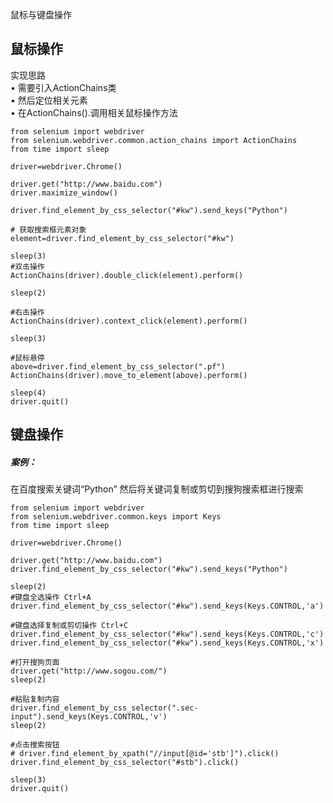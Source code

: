 鼠标与键盘操作
## 鼠标操作
实现思路<br>
•	需要引入ActionChains类<br>
•	然后定位相关元素<br>
•	在ActionChains().调用相关鼠标操作方法<br>


    from selenium import webdriver
    from selenium.webdriver.common.action_chains import ActionChains
    from time import sleep
    
    driver=webdriver.Chrome()
    
    driver.get("http://www.baidu.com")
    driver.maximize_window()
    
    driver.find_element_by_css_selector("#kw").send_keys("Python")
    
    # 获取搜索框元素对象
    element=driver.find_element_by_css_selector("#kw")
    
    sleep(3)
    #双击操作
    ActionChains(driver).double_click(element).perform()
    
    sleep(2)
    
    #右击操作
    ActionChains(driver).context_click(element).perform()
    
    sleep(3)
    
    #鼠标悬停
    above=driver.find_element_by_css_selector(".pf")
    ActionChains(driver).move_to_element(above).perform()
    
    sleep(4)
    driver.quit()




## 键盘操作
##### 案例： 
在百度搜索关键词“Python” 然后将关键词复制或剪切到搜狗搜索框进行搜索<br>


    from selenium import webdriver
    from selenium.webdriver.common.keys import Keys
    from time import sleep
    
    driver=webdriver.Chrome()
    
    driver.get("http://www.baidu.com")
    driver.find_element_by_css_selector("#kw").send_keys("Python")
    
    sleep(2)
    #键盘全选操作 Ctrl+A
    driver.find_element_by_css_selector("#kw").send_keys(Keys.CONTROL,'a')
    
    #键盘选择复制或剪切操作 Ctrl+C
    driver.find_element_by_css_selector("#kw").send_keys(Keys.CONTROL,'c')
    driver.find_element_by_css_selector("#kw").send_keys(Keys.CONTROL,'x')
    
    #打开搜狗页面
    driver.get("http://www.sogou.com/")
    sleep(2)
    
    #粘贴复制内容
    driver.find_element_by_css_selector(".sec-input").send_keys(Keys.CONTROL,'v')
    sleep(2)
    
    #点击搜索按钮
    # driver.find_element_by_xpath("//input[@id='stb']").click()
    driver.find_element_by_css_selector("#stb").click()
    
    sleep(3)
    driver.quit()


